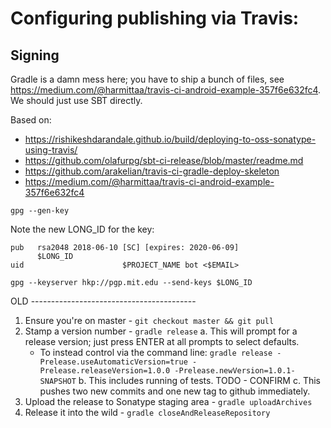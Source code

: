 

# Configuring publishing via Travis:

## Signing

Gradle is a damn mess here; you have to ship a bunch of files, see https://medium.com/@harmittaa/travis-ci-android-example-357f6e632fc4. We should just use SBT directly.

Based on:
* https://rishikeshdarandale.github.io/build/deploying-to-oss-sonatype-using-travis/
* https://github.com/olafurpg/sbt-ci-release/blob/master/readme.md
* https://github.com/arakelian/travis-ci-gradle-deploy-skeleton
* https://medium.com/@harmittaa/travis-ci-android-example-357f6e632fc4

`gpg --gen-key`

Note the new LONG_ID for the key:
```
pub   rsa2048 2018-06-10 [SC] [expires: 2020-06-09]
      $LONG_ID
uid                      $PROJECT_NAME bot <$EMAIL>
```

`gpg --keyserver hkp://pgp.mit.edu --send-keys $LONG_ID`










OLD -----------------------------------------


1. Ensure you're on master - `git checkout master && git pull`
1. Stamp a version number - `gradle release`
  a. This will prompt for a release version; just press ENTER at all prompts to select defaults.
    * To instead control via the command line: `gradle release -Prelease.useAutomaticVersion=true -Prelease.releaseVersion=1.0.0 -Prelease.newVersion=1.0.1-SNAPSHOT`
  b. This includes running of tests. TODO - CONFIRM
  c. This pushes two new commits and one new tag to github immediately.
1. Upload the release to Sonatype staging area - `gradle uploadArchives`
1. Release it into the wild - `gradle closeAndReleaseRepository`


